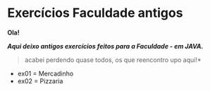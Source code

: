 # Exercícios Faculdade antigos

**Ola!**

***Aqui deixo antigos exercícios feitos para a Faculdade - em JAVA.***

>acabei perdendo quase todos, os que reencontro upo aqui!*

* ex01 = Mercadinho
* ex02 = Pizzaria
